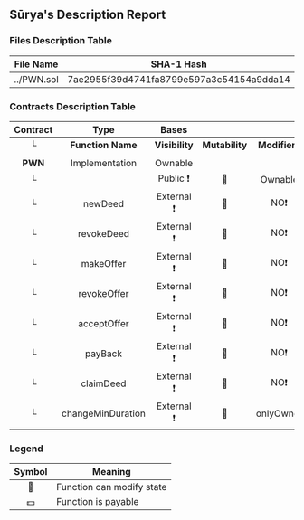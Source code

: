 ## Sūrya's Description Report

### Files Description Table


|  File Name  |  SHA-1 Hash  |
|-------------|--------------|
| ../PWN.sol | 7ae2955f39d4741fa8799e597a3c54154a9dda14 |


### Contracts Description Table


|  Contract  |         Type        |       Bases      |                  |                 |
|:----------:|:-------------------:|:----------------:|:----------------:|:---------------:|
|     └      |  **Function Name**  |  **Visibility**  |  **Mutability**  |  **Modifiers**  |
||||||
| **PWN** | Implementation | Ownable |||
| └ | <Constructor> | Public ❗️ | 🛑  | Ownable |
| └ | newDeed | External ❗️ | 🛑  |NO❗️ |
| └ | revokeDeed | External ❗️ | 🛑  |NO❗️ |
| └ | makeOffer | External ❗️ | 🛑  |NO❗️ |
| └ | revokeOffer | External ❗️ | 🛑  |NO❗️ |
| └ | acceptOffer | External ❗️ | 🛑  |NO❗️ |
| └ | payBack | External ❗️ | 🛑  |NO❗️ |
| └ | claimDeed | External ❗️ | 🛑  |NO❗️ |
| └ | changeMinDuration | External ❗️ | 🛑  | onlyOwner |


### Legend

|  Symbol  |  Meaning  |
|:--------:|-----------|
|    🛑    | Function can modify state |
|    💵    | Function is payable |
